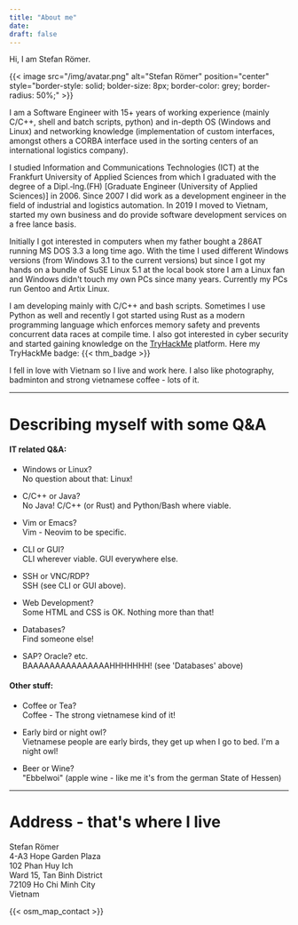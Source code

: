 ```yaml
---
title: "About me"
date:
draft: false
---
```


Hi, I am Stefan Römer.

{{< image src="/img/avatar.png" alt="Stefan Römer" position="center" style="border-style: solid; bolder-size: 8px; border-color: grey; border-radius: 50%;" >}}

I am a Software Engineer with 15+ years of working experience (mainly C/C++, shell and batch
scripts, python) and in-depth OS (Windows and Linux) and networking knowledge (implementation of
custom interfaces, amongst others a CORBA interface used in the sorting centers of an international
logistics company).

I studied Information and Communications Technologies (ICT) at the Frankfurt University of Applied Sciences
from which I graduated with the degree of a Dipl.&#x2011;Ing.(FH) [Graduate Engineer (University of Applied Sciences)]
in 2006. Since 2007 I did work as a development engineer in the field of industrial and logistics automation.
In 2019 I moved to Vietnam, started my own business and do provide software development services on a free
lance basis.

Initially I got interested in computers when my father bought a 286AT running MS DOS 3.3 a long time ago.
With the time I used different Windows versions (from Windows 3.1 to the current versions) but since I
got my hands on a bundle of SuSE Linux 5.1 at the local book store I am a Linux fan and Windows didn't
touch my own PCs since many years. Currently my PCs run Gentoo and Artix Linux.

I am developing mainly with C/C++ and bash scripts. Sometimes I use Python as well and recently I got started
using Rust as a modern programming language which enforces memory safety and prevents concurrent data races at
compile time. I also got interested in cyber security and started gaining knowledge on the
[TryHackMe](https://www.tryhackme.com) platform. Here my TryHackMe badge: {{< thm_badge >}}

I fell in love with Vietnam so I live and work here. I also like photography, badminton and strong vietnamese coffee - lots of it.

---

# Describing myself with some Q&A

#### IT related Q&A:

 - Windows or Linux?  
   No question about that: Linux!

 - C/C++ or Java?  
   No Java! C/C++ (or Rust) and Python/Bash where viable.

 - Vim or Emacs?  
   Vim - Neovim to be specific.

 - CLI or GUI?  
   CLI wherever viable. GUI everywhere else.

 - SSH or VNC/RDP?  
   SSH (see CLI or GUI above).

 - Web Development?  
   Some HTML and CSS is OK. Nothing more than that!

 - Databases?  
   Find someone else!

 - SAP? Oracle? etc.  
   BAAAAAAAAAAAAAAAHHHHHHH! (see 'Databases' above)

#### Other stuff:

 - Coffee or Tea?  
   Coffee - The strong vietnamese kind of it!

 - Early bird or night owl?  
   Vietnamese people are early birds, they get up when I go to bed. I'm a night owl!

 - Beer or Wine?  
   "Ebbelwoi" (apple wine - like me it's from the german State of Hessen)

---

# Address - that's where I live

Stefan Römer  
4-A3 Hope Garden Plaza  
102 Phan Huy Ich  
Ward 15, Tan Binh District  
72109 Ho Chi Minh City  
Vietnam

{{< osm_map_contact >}}

